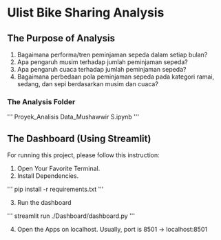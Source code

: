 # Ulist Bike Sharing Analysis

## The Purpose of Analysis
1. Bagaimana performa/tren peminjaman sepeda dalam setiap bulan?
2. Apa pengaruh musim terhadap jumlah peminjaman sepeda?
3. Apa pengaruh cuaca terhadap jumlah peminjaman sepeda?
4. Bagaimana perbedaan pola peminjaman sepeda pada kategori ramai, sedang, dan sepi berdasarkan musim dan cuaca?

### The Analysis Folder
'''
Proyek_Analisis Data_Mushawwir S.ipynb
'''

## The Dashboard (Using Streamlit)
For running this project, please follow this instruction:
1. Open Your Favorite Terminal.
2. Install Dependencies.

'''
pip install -r requirements.txt
'''

3. Run the dashboard

'''
streamlit run ./Dashboard/dashboard.py
'''

4. Open the Apps on localhost.
Usually, port is 8501 -> localhost:8501
